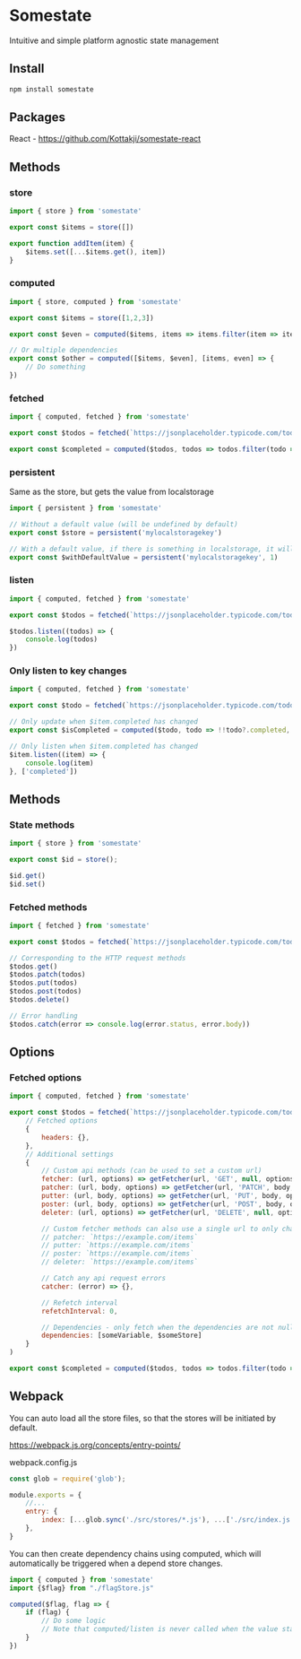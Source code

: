 # Somestate

Intuitive and simple platform agnostic state management

## Install

```bash
npm install somestate
```

## Packages

React -  https://github.com/Kottakji/somestate-react

## Methods

### store

```js
import { store } from 'somestate'

export const $items = store([])

export function addItem(item) {
    $items.set([...$items.get(), item])
}
```

### computed

```js
import { store, computed } from 'somestate'

export const $items = store([1,2,3])

export const $even = computed($items, items => items.filter(item => item % 2 === 0))

// Or multiple dependencies
export const $other = computed([$items, $even], [items, even] => {
    // Do something
})
```

### fetched

```js
import { computed, fetched } from 'somestate'

export const $todos = fetched(`https://jsonplaceholder.typicode.com/todos`)

export const $completed = computed($todos, todos => todos.filter(todo => todo?.completed))
```

### persistent

Same as the store, but gets the value from localstorage

```js
import { persistent } from 'somestate'

// Without a default value (will be undefined by default)
export const $store = persistent('mylocalstoragekey')

// With a default value, if there is something in localstorage, it will use that value
export const $withDefaultValue = persistent('mylocalstoragekey', 1)
```

### listen

```js
import { computed, fetched } from 'somestate'

export const $todos = fetched(`https://jsonplaceholder.typicode.com/todos`)

$todos.listen((todos) => {
    console.log(todos)
})
```

### Only listen to key changes

```js
import { computed, fetched } from 'somestate'

export const $todo = fetched(`https://jsonplaceholder.typicode.com/todos/1`)

// Only update when $item.completed has changed
export const $isCompleted = computed($todo, todo => !!todo?.completed, ['completed'])

// Only listen when $item.completed has changed
$item.listen((item) => {
    console.log(item)
}, ['completed'])
```

## Methods

### State methods

```js
import { store } from 'somestate'

export const $id = store();

$id.get()
$id.set()
```


### Fetched methods

```js
import { fetched } from 'somestate'

export const $todos = fetched(`https://jsonplaceholder.typicode.com/todos`)

// Corresponding to the HTTP request methods
$todos.get()
$todos.patch(todos)
$todos.put(todos)
$todos.post(todos)
$todos.delete()

// Error handling
$todos.catch(error => console.log(error.status, error.body))
```

## Options

### Fetched options

```js
import { computed, fetched } from 'somestate'

export const $todos = fetched(`https://jsonplaceholder.typicode.com/todos`,
    // Fetched options
    {
        headers: {},
    },
    // Additional settings
    {
        // Custom api methods (can be used to set a custom url)
        fetcher: (url, options) => getFetcher(url, 'GET', null, options),
        patcher: (url, body, options) => getFetcher(url, 'PATCH', body, options),
        putter: (url, body, options) => getFetcher(url, 'PUT', body, options),
        poster: (url, body, options) => getFetcher(url, 'POST', body, options),
        deleter: (url, options) => getFetcher(url, 'DELETE', null, options),

        // Custom fetcher methods can also use a single url to only change the url, but keep the fetcher the same
        // patcher: `https://example.com/items`
        // putter: `https://example.com/items`
        // poster: `https://example.com/items`
        // deleter: `https://example.com/items`

        // Catch any api request errors
        catcher: (error) => {},

        // Refetch interval
        refetchInterval: 0,

        // Dependencies - only fetch when the dependencies are not null/undefined/false
        dependencies: [someVariable, $someStore]
    }
)

export const $completed = computed($todos, todos => todos.filter(todo => todo?.completed))
```

## Webpack

You can auto load all the store files, so that the stores will be initiated by default.

https://webpack.js.org/concepts/entry-points/

webpack.config.js
```js
const glob = require('glob');

module.exports = {
    //...
    entry: {
        index: [...glob.sync('./src/stores/*.js'), ...['./src/index.js']]
    },
}
```

You can then create dependency chains using computed, which will automatically be triggered when a depend store changes.

```js
import { computed } from 'somestate'
import {$flag} from "./flagStore.js"

computed($flag, flag => {
    if (flag) {
        // Do some logic
        // Note that computed/listen is never called when the value stays the same
    }
})

```